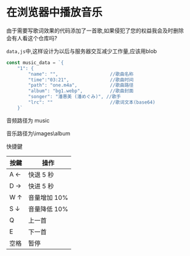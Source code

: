 # 在浏览器中播放音乐

由于需要写歌词效果的代码添加了一首歌,如果侵犯了您的权益我会及时删除<br>
会有人看这个仓库吗?

`data,js`中,这样设计为以后与服务器交互减少工作量,应该用blob

```js
const music_data = `{
    "1": {
        "name": "",                   //歌曲名称
        "time":"03:21",               //歌曲时间
        "path": "one.m4a",            //歌曲路径
        "album": "bg1.webp",          //歌曲封面
        "songer": "潘惠美 (潘めぐみ)", //歌手
        "lrc": ""                     //歌词文本(base64)
    }`
```

音频路径为 music

音乐路径为\images\album

快捷鍵

| 按鍵 | 操作         |
| ---- | ------------ |
| A ←  | 快退 5 秒    |
| D →  | 快进 5 秒    |
| W ↑  | 音量增加 10% |
| S ↓  | 音量降低 10% |
| Q    | 上一首       |
| E    | 下一首       |
| 空格 | 暂停         |
